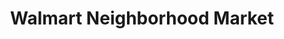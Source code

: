 ---
title: "Walmart Neighborhood Market"
url: /diberville/walmart-neighborhood-market/
shop: supermarket
---